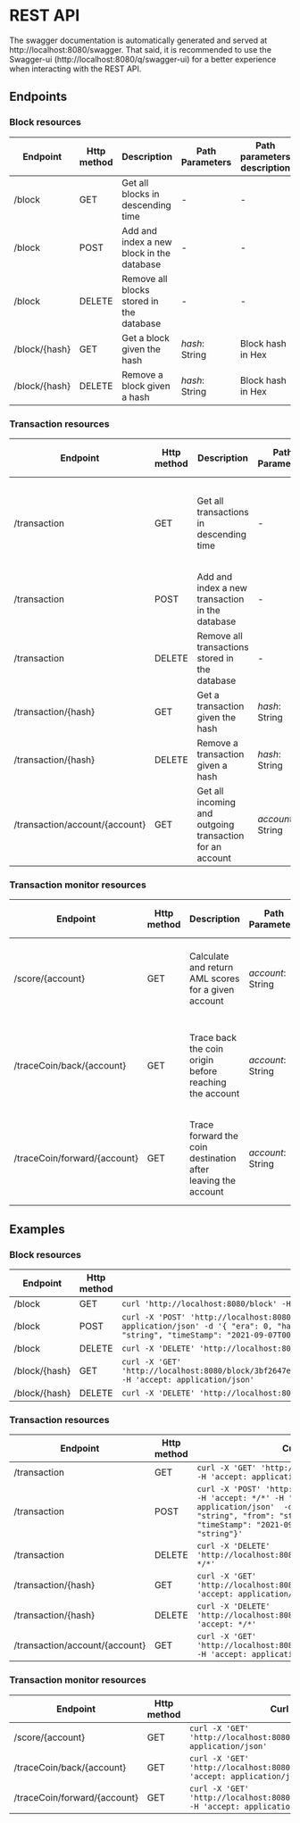 # REST API 

The swagger documentation is automatically generated and served at http://localhost:8080/swagger. 
That said, it is recommended to use the Swagger-ui (http://localhost:8080/q/swagger-ui) for 
a better experience when interacting with the REST API.

## Endpoints

### Block resources

| Endpoint | Http method | Description | Path Parameters | Path parameters description | Query Parameters | Query parameters description |
| --- | --- | --- | --- | --- | --- | --- |
| /block | GET | Get all blocks in descending time | - | - | - | - |
| /block | POST | Add and index a new block in the database | - | - | - | -| 
| /block | DELETE | Remove all blocks stored in the database | - | - | - | - |
| /block/{hash} | GET | Get a block given the hash | *hash*: String | Block hash in Hex | - | - | 
| /block/{hash} | DELETE | Remove a block given a hash | *hash*: String | Block hash in Hex | - | - | 

### Transaction resources

| Endpoint | Http method | Description | Path Parameters | Path parameters description | Query Parameters | Query parameters description |
| --- | --- | --- | --- | --- | --- | --- |
| /transaction | GET | Get all transactions in descending time | - | - | *fromAccount*: String / *toAccount*: String | Optional parameters to filter transactions outgoing *fromAccount* or incomig *toAccount*  |
| /transaction | POST | Add and index a new transaction in the database | - | - | - | -| 
| /transaction | DELETE | Remove all transactions stored in the database | - | - | - | - |
| /transaction/{hash} | GET | Get a transaction given the hash | *hash*: String | Transaction hash in Hex | - | - | 
| /transaction/{hash} | DELETE | Remove a transaction given a hash | *hash*: String | Transaction hash in Hex | - | - | 
| /transaction/account/{account} | GET | Get all incoming and outgoing transaction for an account | *account*: String | Account hash in Hex preceded by *account-hash* string | - | - | 

### Transaction monitor resources
| Endpoint | Http method | Description | Path Parameters | Path parameters description | Query Parameters | Query parameters description |
| --- | --- | --- | --- | --- | --- | --- |
| /score/{account} | GET | Calculate and return AML scores for a given account  | *account*: String | Account hash in Hex preceded by *account-hash* string | *date*: date format yyyy-MM-dd'T'HH:mm:ss.SSS | Optional date parameter specifying an asof date for the analysis |
| /traceCoin/back/{account} | GET | Trace back the coin origin before reaching the account | *account*: String | Account hash in Hex preceded by *account-hash* string | *fromDate*/*toDate*: date format yyyy-MM-dd'T'HH:mm:ss.SSS | Optional date parameters specifying the time period to run the analysis |
| /traceCoin/forward/{account} | GET | Trace forward the coin destination after leaving the account | *account*: String | Account hash in Hex preceded by *account-hash* string | *fromDate*/*toDate*: date format yyyy-MM-dd'T'HH:mm:ss.SSS | Optional date parameters specifying the time period to run the analysis |

## Examples

### Block resources

| Endpoint | Http method | Curl example |
| --- | --- | --- |
| /block | GET | ```curl 'http://localhost:8080/block' -H 'accept: application/json'``` |
| /block | POST | ```curl -X 'POST' 'http://localhost:8080/block' -H 'accept: */*' -H 'Content-Type: application/json' -d '{ "era": 0, "hash": "string", "height": 0, "parent": "string", "root": "string", "timeStamp": "2021-09-07T00:00:00.000+0000", "validator": "string"}' ``` |
| /block | DELETE | ```curl -X 'DELETE' 'http://localhost:8080/block' -H 'accept: */*' ```| 
| /block/{hash} | GET | ```curl -X 'GET' 'http://localhost:8080/block/3bf2647edb5743ef449c3523b37c0124f61093222d0efcfeeca0a70255aec038' -H 'accept: application/json'``` |
| /block/{hash} | DELETE | ``` curl -X 'DELETE' 'http://localhost:8080/block/string' -H 'accept: */*' ```|

### Transaction resources

| Endpoint | Http method | Curl example |
| --- | --- | --- |
| /transaction | GET | ```curl -X 'GET' 'http://localhost:8080/transaction' -H 'accept: application/json' ``` |
| /transaction | POST | ``` curl -X 'POST' 'http://localhost:8080/transaction' -H 'accept: */*' -H 'Content-Type: application/json'  -d '{"amount": 0, "blockHash": "string", "from": "string", "hash": "string", "timeStamp": "2021-09-07T00:00:00.000+0000", "to": "string"}' ```|
| /transaction | DELETE | ```curl -X 'DELETE' 'http://localhost:8080/transaction' -H 'accept: */*' ```| 
| /transaction/{hash} | GET | ```curl -X 'GET' 'http://localhost:8080/transaction/<HERE>' -H 'accept: application/json'``` |
| /transaction/{hash} | DELETE | ``` curl -X 'DELETE' 'http://localhost:8080/transaction/string' -H 'accept: */*' ```|
| /transaction/account/{account} | GET | ```curl -X 'GET' 'http://localhost:8080/transaction/account/<HERE>' -H 'accept: application/json'```  |

### Transaction monitor resources

| Endpoint | Http method | Curl example| 
| --- | --- | --- | 
| /score/{account} | GET | ```curl -X 'GET' 'http://localhost:8080/score/<HERE>' -H 'accept: application/json'```| 
| /traceCoin/back/{account} | GET |  ```curl -X 'GET' 'http://localhost:8080/traceCoin/back/<HERE>' -H 'accept: application/json' ```|
| /traceCoin/forward/{account} | GET |  ```curl -X 'GET' 'http://localhost:8080/traceCoin/forward/<HERE>' -H 'accept: application/json' ```|